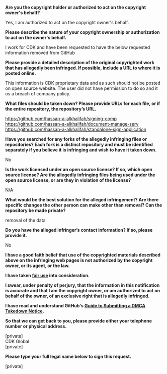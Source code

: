 **Are you the copyright holder or authorized to act on the copyright owner's behalf?**

Yes, I am authorized to act on the copyright owner's behalf.

**Please describe the nature of your copyright ownership or authorization to act on the owner's behalf.**

I work for CDK and have been requested to have the below requested information removed from GitHub

**Please provide a detailed description of the original copyrighted work that has allegedly been infringed. If possible, include a URL to where it is posted online.**

This information is CDK proprietary data and as such should not be posted on open source website. The user did not have permission to do so and it os a breach of company policy.

**What files should be taken down? Please provide URLs for each file, or if the entire repository, the repository’s URL.**

https://github.com/hassan-a-alkhalifah/signing-comp  
https://github.com/hassan-a-alkhalifah/document-manage-serv  
https://github.com/hassan-a-alkhalifah/standalone-sign-application

**Have you searched for any forks of the allegedly infringing files or repositories? Each fork is a distinct repository and must be identified separately if you believe it is infringing and wish to have it taken down.**

No

**Is the work licensed under an open source license? If so, which open source license? Are the allegedly infringing files being used under the open source license, or are they in violation of the license?**

N/A

**What would be the best solution for the alleged infringement? Are there specific changes the other person can make other than removal? Can the repository be made private?**

removal of the data

**Do you have the alleged infringer’s contact information? If so, please provide it.**

No

**I have a good faith belief that use of the copyrighted materials described above on the infringing web pages is not authorized by the copyright owner, or its agent, or the law.**

**I have taken <a href="https://www.lumendatabase.org/topics/22">fair use</a> into consideration.**

**I swear, under penalty of perjury, that the information in this notification is accurate and that I am the copyright owner, or am authorized to act on behalf of the owner, of an exclusive right that is allegedly infringed.**

**I have read and understand GitHub's <a href="https://docs.github.com/articles/guide-to-submitting-a-dmca-takedown-notice/">Guide to Submitting a DMCA Takedown Notice</a>.**

**So that we can get back to you, please provide either your telephone number or physical address.**

[private]  
CDK Global  
[private]  

**Please type your full legal name below to sign this request.**

[private]
